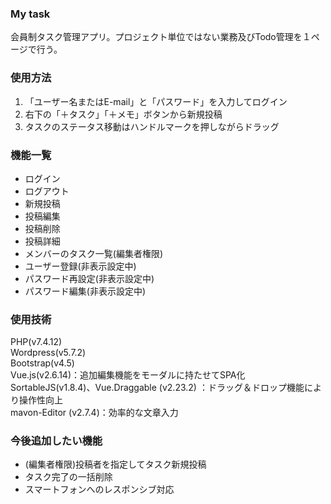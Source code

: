 ### My task
会員制タスク管理アプリ。プロジェクト単位ではない業務及びTodo管理を１ページで行う。
### 使用方法
1. 「ユーザー名またはE-mail」と「パスワード」を入力してログイン
2. 右下の「＋タスク」「＋メモ」ボタンから新規投稿
3. タスクのステータス移動はハンドルマークを押しながらドラッグ
### 機能一覧
- ログイン
- ログアウト
- 新規投稿
- 投稿編集
- 投稿削除
- 投稿詳細
- メンバーのタスク一覧(編集者権限)
- ユーザー登録(非表示設定中)
- パスワード再設定(非表示設定中)
- パスワード編集(非表示設定中)
### 使用技術
PHP(v7.4.12)<br>
Wordpress(v5.7.2)<br>
Bootstrap(v4.5)<br>
Vue.js(v2.6.14)：追加編集機能をモーダルに持たせてSPA化<br>
SortableJS(v1.8.4)、Vue.Draggable (v2.23.2) ：ドラッグ＆ドロップ機能により操作性向上<br>
mavon-Editor (v2.7.4)：効率的な文章入力
### 今後追加したい機能
- (編集者権限)投稿者を指定してタスク新規投稿
- タスク完了の一括削除
- スマートフォンへのレスポンシブ対応
